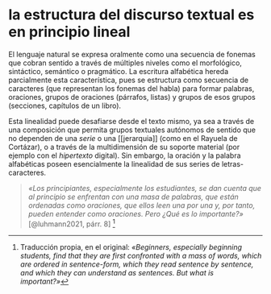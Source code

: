 # la estructura del discurso textual es en principio lineal
El lenguaje natural se expresa oralmente como una secuencia de fonemas que cobran sentido a través de múltiples niveles como el morfológico, sintáctico, semántico o pragmático. La escritura alfabética hereda parcialmente esta característica, pues se estructura como secuencia de caracteres (que representan los fonemas del habla) para formar palabras, oraciones, grupos de oraciones (párrafos, listas) y grupos de esos grupos (secciones, capítulos de un libro).

Esta linealidad puede desafiarse desde el texto mismo, ya sea a través de una composición que permita grupos textuales autónomos de sentido que no dependen de una *serie* o una [[jerarquia]] (como en el Rayuela de Cortázar), o a través de la multidimensión de su soporte material (por ejemplo con el *hipertexto* digital). Sin embargo, la oración y la palabra alfabéticas poseen esencialmente la linealidad de sus series de letras-caracteres.

>*«Los principiantes, especialmente los estudiantes, se dan cuenta que al principio se enfrentan con una masa de palabras, que están ordenadas como oraciones, que ellos leen una por una y, por tanto, pueden entender como oraciones. Pero ¿Qué es lo importante?»* \[@luhmann2021, párr. 8\] [^lectura-lineal]

[^lectura-lineal]: Traducción propia, en el original: *«Beginners, especially beginning students, find that they are first confronted with a mass of words, which are ordered in sentence-form, which they read sentence by sentence, and which they can understand as sentences. But what is important?»*

<!--
Un desafío a la linealidad de la escritura alfabética son las aplicaciones basadas en esquemas heterárquicos de texto a nivel párrafo / oración, como [Roam Research](https://roamresearch.com/), [LogSeq](https://logseq.com/) y otras similares.
-->
